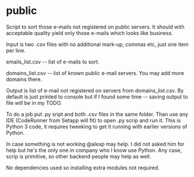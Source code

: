 # public
Script to sort those e-mails not registered on public servers. It should with acceptable quality yield only those e-mails which looks like business.

Input is two .csv files with no additional mark-up, commas etc, just one item per line.

emails_list.csv -- list of e-mails to sort.

domains_list.csv -- list of known public e-mail servers. You may add more domains there.

Output is list of e-mail not registered on servers from domains_list.csv.
By default is just printed to console but if I found some time -- saving output to file will be in my TODO.

To do a job put .py sript and both .csv files in the same folder. Than use any IDE (CodeRunner from Setapp will fit) to open .py scrip and run it. This is Python 3 code, it requires tweeking to get it running with earlier versions of Python.

In case something is not working @alexp may help. I did not asked him for help but he's the only one in company who I know use Python. Any case, scrip is primitive, so other backend people may help as well.

No dependencies used so installing extra modules not required.
